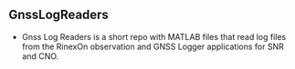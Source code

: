
## GnssLogReaders
- Gnss Log Readers is a short repo with MATLAB files that read log files from the RinexOn observation and GNSS Logger applications for SNR and CNO.
